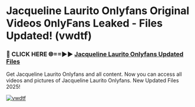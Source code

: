 # Jacqueline Laurito Onlyfans Original Videos 0nlyFans Leaked - Files Updated! (vwdtf)

<h3>🔴 CLICK HERE 🌐==►► <a href="https://tinyurl.com/x26r9saj" rel="nofollow">Jacqueline Laurito Onlyfans Updated Files</a></h3>

Get Jacqueline Laurito Onlyfans and all content. Now you can access all videos and pictures of Jacqueline Laurito Onlyfans. New Updated Files 2025!

[![vwdtf](https://i.imgur.com/LkgZPqh.gif)](https://tinyurl.com/x26r9saj)
